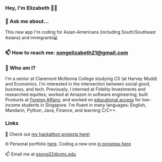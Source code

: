 ### Hey, I'm Elizabeth 👋👩
### 💬 Ask me about... 
This new app I'm coding for Asian-Americans (including South/Southeast Asians) and immigrants💻

### 📫 How to reach me: songelizabeth21@gmail.com

<!--
**elizabethsong/elizabethsong** is a ✨ _special_ ✨ repository because its `README.md` (this file) appears on your GitHub profile.

Here are some ideas to get you started:

- 🔭 I’m currently working on ...
- 🌱 I’m currently learning ...
- 👯 I’m looking to collaborate on ...
- 🤔 I’m looking for help with ...
- 💬 Ask me about ...
- 📫 How to reach me: ...
- 😄 Pronouns: ...
- ⚡ Fun fact: ...
-->
### 🤔 Who am I?
I'm a senior at Claremont McKenna College studying CS (at Harvey Mudd) and Economics. I'm interested in the intersection between social good, business, and tech. Previously, I interned at Fidelity Investments and researched equities; worked at Amazon in software engineering; built Products at [Foreign Affairs](http://www.foreignaffairs.com); and worked on [educational access](https://halogen.sg) for low-income students in Singapore. I'm fluent in many languages: English, Mandarin, Python, Java, Finance, and learning C/C++.

### Links
🌱 Check out [my hackathon projects here!](https://devpost.com/elizabethsong65?ref_content=user-portfolio&ref_feature=portfolio&ref_medium=global-nav)

🌐 Personal portfolio [here](https://elizabethsong.mystrikingly.com). Coding a new one [in progress here](http://elizabethsong.me)

📫 Email me at esong22@cmc.edu

